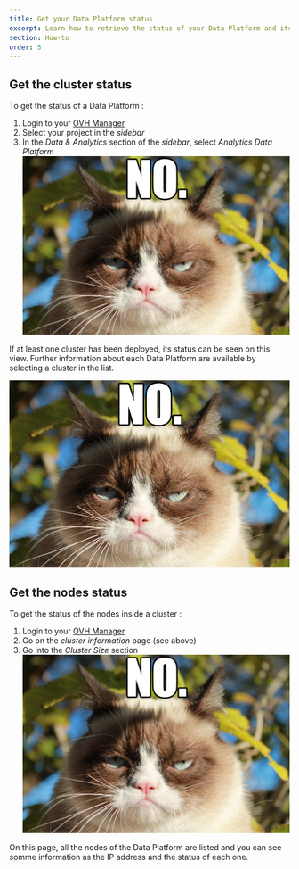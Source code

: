 ```yaml
---
title: Get your Data Platform status
excerpt: Learn how to retrieve the status of your Data Platform and its nodes.
section: How-to
order: 5
---
```


## Get the cluster status

To get the status of a Data Platform : 

1.  Login to your [OVH Manager](https://www.ovh.com/manager/public-cloud/index.html)
2.  Select your project in the *sidebar* 
3.  In the *Data & Analytics* section of the *sidebar*, select *Analytics Data Platform*
![Analytics Data Plateform view](images/manager_01.png)

If at least one cluster has been deployed, its status can be seen on this view. Further information about each Data Platform are available by selecting a cluster in the list.

![Cluster information view](images/manager_02.png)


## Get the nodes status

To get the status of the nodes inside a cluster : 

1.  Login to your [OVH Manager](https://www.ovh.com/manager/public-cloud/index.html)
2.  Go on the *cluster information* page (see above)
3.  Go into the *Cluster Size* section
![Nodes list view](images/manager_03.png)

On this page, all the nodes of the Data Platform are listed and you can see somme information as the IP address and the status of each one.

